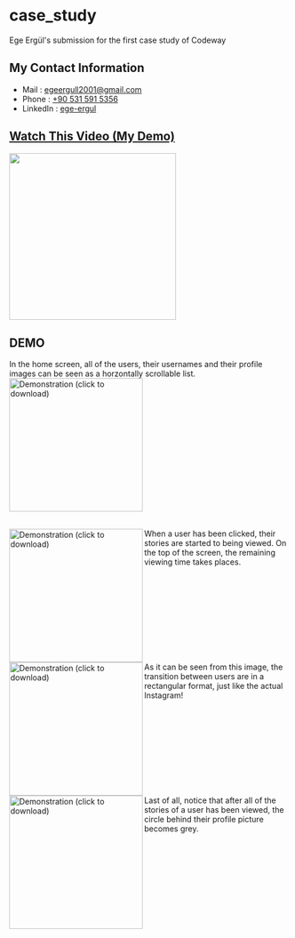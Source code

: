 # case_study
Ege Ergül's submission for the first case study of Codeway

## My Contact Information
* Mail     : [egeergull2001@gmail.com](mailto:egeergull2001@gmail.com)
* Phone    : [+90 531 591 5356](tel:+905315915356)
* LinkedIn : [ege-ergul](https://www.linkedin.com/in/ege-ergul/)

## [Watch This Video (My Demo)](https://youtu.be/ncZAPbEL7fs)
[<img src="https://github.com/egeergul/codeway_case_study/blob/20ee7fe91ad9f9cf6849438580cfc4d2f5549310/readme_images/ss5.png" width="300">](https://youtu.be/ncZAPbEL7fs)

## DEMO
In the home screen, all of the users, their usernames and their profile images can be seen as a horzontally scrollable list.
<img alt="Demonstration (click to download)" align="left" src="https://github.com/egeergul/codeway_case_study/blob/122c223bb5e55aafb2e6545bccbf1c5af50dea7c/readme_images/ss1.png" width="240" >
<br clear="left"/>
<br/>

<img  alt="Demonstration (click to download)" align="left" src="https://github.com/egeergul/codeway_case_study/blob/122c223bb5e55aafb2e6545bccbf1c5af50dea7c/readme_images/ss2.png" width="240" >
When a user has been clicked, their stories are started to being viewed. On the top of the screen, the remaining viewing time takes places.
<br clear="left"/>

<img alt="Demonstration (click to download)"  align="left" src="https://github.com/egeergul/codeway_case_study/blob/122c223bb5e55aafb2e6545bccbf1c5af50dea7c/readme_images/ss3.png" width="240" >
As it can be seen from this image, the transition between users are in a rectangular format, just like the actual Instagram!
<br clear="left"/>

<img  alt="Demonstration (click to download)" align="left" src="https://github.com/egeergul/codeway_case_study/blob/122c223bb5e55aafb2e6545bccbf1c5af50dea7c/readme_images/ss4.png" width="240" >
Last of all, notice that after all of the stories of a user has been viewed, the circle behind their profile picture becomes grey.
<br clear="left"/>
